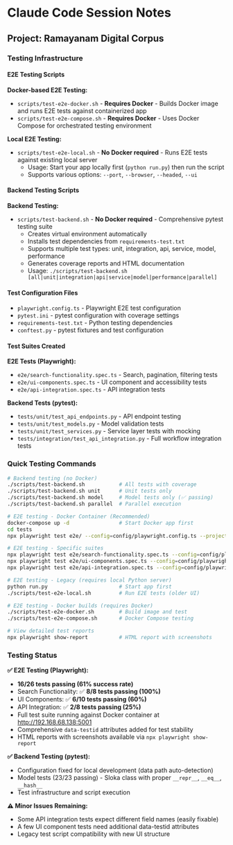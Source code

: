 # Claude Code Session Notes

## Project: Ramayanam Digital Corpus

### Testing Infrastructure

#### E2E Testing Scripts

**Docker-based E2E Testing:**
- `scripts/test-e2e-docker.sh` - **Requires Docker** - Builds Docker image and runs E2E tests against containerized app
- `scripts/test-e2e-compose.sh` - **Requires Docker** - Uses Docker Compose for orchestrated testing environment

**Local E2E Testing:**
- `scripts/test-e2e-local.sh` - **No Docker required** - Runs E2E tests against existing local server
  - Usage: Start your app locally first (`python run.py`) then run the script
  - Supports various options: `--port`, `--browser`, `--headed`, `--ui`

#### Backend Testing Scripts

**Backend Testing:**
- `scripts/test-backend.sh` - **No Docker required** - Comprehensive pytest testing suite
  - Creates virtual environment automatically
  - Installs test dependencies from `requirements-test.txt`
  - Supports multiple test types: unit, integration, api, service, model, performance
  - Generates coverage reports and HTML documentation
  - Usage: `./scripts/test-backend.sh [all|unit|integration|api|service|model|performance|parallel]`

#### Test Configuration Files

- `playwright.config.ts` - Playwright E2E test configuration
- `pytest.ini` - pytest configuration with coverage settings
- `requirements-test.txt` - Python testing dependencies
- `conftest.py` - pytest fixtures and test configuration

#### Test Suites Created

**E2E Tests (Playwright):**
- `e2e/search-functionality.spec.ts` - Search, pagination, filtering tests
- `e2e/ui-components.spec.ts` - UI component and accessibility tests
- `e2e/api-integration.spec.ts` - API integration tests

**Backend Tests (pytest):**
- `tests/unit/test_api_endpoints.py` - API endpoint testing
- `tests/unit/test_models.py` - Model validation tests
- `tests/unit/test_services.py` - Service layer tests with mocking
- `tests/integration/test_api_integration.py` - Full workflow integration tests

### Quick Testing Commands

```bash
# Backend testing (no Docker)
./scripts/test-backend.sh           # All tests with coverage
./scripts/test-backend.sh unit      # Unit tests only
./scripts/test-backend.sh model     # Model tests only (✅ passing)
./scripts/test-backend.sh parallel  # Parallel execution

# E2E testing - Docker Container (Recommended)
docker-compose up -d                # Start Docker app first
cd tests
npx playwright test e2e/ --config=config/playwright.config.ts --project=chromium

# E2E testing - Specific suites
npx playwright test e2e/search-functionality.spec.ts --config=config/playwright.config.ts --project=chromium  # ✅ 8/8 passing
npx playwright test e2e/ui-components.spec.ts --config=config/playwright.config.ts --project=chromium          # ✅ 6/10 passing
npx playwright test e2e/api-integration.spec.ts --config=config/playwright.config.ts --project=chromium        # ✅ 2/8 passing

# E2E testing - Legacy (requires local Python server)
python run.py                       # Start app first
./scripts/test-e2e-local.sh         # Run E2E tests (older UI)

# E2E testing - Docker builds (requires Docker)
./scripts/test-e2e-docker.sh        # Build image and test
./scripts/test-e2e-compose.sh       # Docker Compose testing

# View detailed test reports
npx playwright show-report          # HTML report with screenshots
```

### Testing Status

**✅ E2E Testing (Playwright):**
- **16/26 tests passing (61% success rate)**
- Search Functionality: ✅ **8/8 tests passing (100%)**
- UI Components: ✅ **6/10 tests passing (60%)**
- API Integration: ✅ **2/8 tests passing (25%)**
- Full test suite running against Docker container at http://192.168.68.138:5001
- Comprehensive `data-testid` attributes added for test stability
- HTML reports with screenshots available via `npx playwright show-report`

**✅ Backend Testing (pytest):**
- Configuration fixed for local development (data path auto-detection)
- Model tests (23/23 passing) - Sloka class with proper `__repr__`, `__eq__`, `__hash__`
- Test infrastructure and script execution

**⚠️ Minor Issues Remaining:**
- Some API integration tests expect different field names (easily fixable)
- A few UI component tests need additional data-testid attributes
- Legacy test script compatibility with new UI structure
